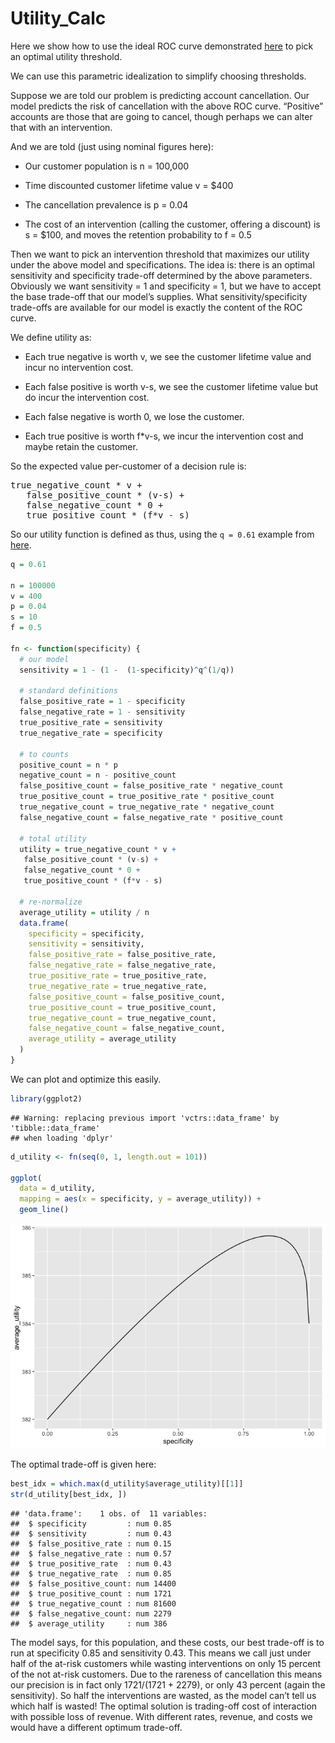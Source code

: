 Utility\_Calc
================

Here we show how to use the ideal ROC curve demonstrated
[here](https://github.com/WinVector/Examples/blob/main/rebalance/ROC_shape.md)
to pick an optimal utility threshold.

We can use this parametric idealization to simplify choosing thresholds.

Suppose we are told our problem is predicting account cancellation. Our
model predicts the risk of cancellation with the above ROC curve.
“Positive” accounts are those that are going to cancel, though perhaps
we can alter that with an intervention.

And we are told (just using nominal figures here):

<ul>

<li>

Our customer population is n = 100,000

</li>

<li>

Time discounted customer lifetime value v = $400

</li>

<li>

The cancellation prevalence is p = 0.04

</li>

<li>

The cost of an intervention (calling the customer, offering a discount)
is s = $100, and moves the retention probability to f = 0.5

</li>

</ul>

Then we want to pick an intervention threshold that maximizes our
utility under the above model and specifications. The idea is: there is
an optimal sensitivity and specificity trade-off determined by the above
parameters. Obviously we want sensitivity = 1 and specificity = 1, but
we have to accept the base trade-off that our model’s supplies. What
sensitivity/specificity trade-offs are available for our model is
exactly the content of the ROC curve.

We define utility as:

<ul>

<li>

Each true negative is worth v, we see the customer lifetime value and
incur no intervention cost.

</li>

<li>

Each false positive is worth v-s, we see the customer lifetime value but
do incur the intervention cost.

</li>

<li>

Each false negative is worth 0, we lose the customer.

</li>

<li>

Each true positive is worth f\*v-s, we incur the intervention cost and
maybe retain the customer.

</li>

</ul>

So the expected value per-customer of a decision rule is:

<pre>
true_negative_count * v + 
   false_positive_count * (v-s) + 
   false_negative_count * 0 + 
   true_positive_count * (f*v - s)
</pre>

So our utility function is defined as thus, using the `q = 0.61` example
from [here]().

``` r
q = 0.61

n = 100000
v = 400
p = 0.04
s = 10
f = 0.5

fn <- function(specificity) {
  # our model
  sensitivity = 1 - (1 -  (1-specificity)^q^(1/q))
  
  # standard definitions
  false_positive_rate = 1 - specificity
  false_negative_rate = 1 - sensitivity
  true_positive_rate = sensitivity
  true_negative_rate = specificity
  
  # to counts
  positive_count = n * p
  negative_count = n - positive_count
  false_positive_count = false_positive_rate * negative_count
  true_positive_count = true_positive_rate * positive_count
  true_negative_count = true_negative_rate * negative_count
  false_negative_count = false_negative_rate * positive_count
  
  # total utility
  utility = true_negative_count * v + 
   false_positive_count * (v-s) + 
   false_negative_count * 0 + 
   true_positive_count * (f*v - s)
  
  # re-normalize
  average_utility = utility / n
  data.frame(
    specificity = specificity,
    sensitivity = sensitivity,
    false_positive_rate = false_positive_rate,
    false_negative_rate = false_negative_rate,
    true_positive_rate = true_positive_rate,
    true_negative_rate = true_negative_rate,
    false_positive_count = false_positive_count,
    true_positive_count = true_positive_count,
    true_negative_count = true_negative_count,
    false_negative_count = false_negative_count,
    average_utility = average_utility
  )
}
```

We can plot and optimize this easily.

``` r
library(ggplot2)
```

    ## Warning: replacing previous import 'vctrs::data_frame' by 'tibble::data_frame'
    ## when loading 'dplyr'

``` r
d_utility <- fn(seq(0, 1, length.out = 101))

ggplot(
  data = d_utility,
  mapping = aes(x = specificity, y = average_utility)) +
  geom_line()
```

![](Untility_Calc_files/figure-gfm/unnamed-chunk-2-1.png)<!-- -->

The optimal trade-off is given here:

``` r
best_idx = which.max(d_utility$average_utility)[[1]]
str(d_utility[best_idx, ])
```

    ## 'data.frame':    1 obs. of  11 variables:
    ##  $ specificity         : num 0.85
    ##  $ sensitivity         : num 0.43
    ##  $ false_positive_rate : num 0.15
    ##  $ false_negative_rate : num 0.57
    ##  $ true_positive_rate  : num 0.43
    ##  $ true_negative_rate  : num 0.85
    ##  $ false_positive_count: num 14400
    ##  $ true_positive_count : num 1721
    ##  $ true_negative_count : num 81600
    ##  $ false_negative_count: num 2279
    ##  $ average_utility     : num 386

The model says, for this population, and these costs, our best trade-off
is to run at specificity 0.85 and sensitivity 0.43. This means we call
just under half of the at-risk customers while wasting interventions on
only 15 percent of the not at-risk customers. Due to the rareness of
cancellation this means our precision is in fact only 1721/(1721 +
2279), or only 43 percent (again the sensitivity). So half the
interventions are wasted, as the model can’t tell us which half is
wasted\! The optimal solution is trading-off cost of interaction with
possible loss of revenue. With different rates, revenue, and costs we
would have a different optimum trade-off.
